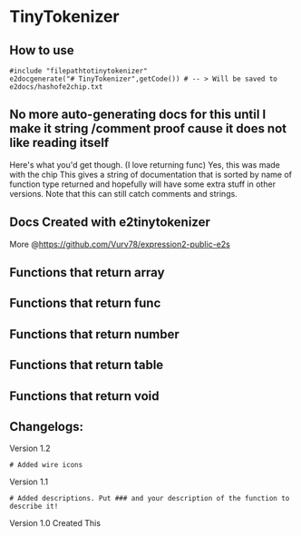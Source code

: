 # TinyTokenizer

## How to use

```golo
#include "filepathtotinytokenizer"
e2docgenerate("# TinyTokenizer",getCode()) # -- > Will be saved to e2docs/hashofe2chip.txt
```

## No more auto-generating docs for this until I make it string /comment proof cause it does not like reading itself

Here's what you'd get though. (I love returning func)
Yes, this was made with the chip
This gives a string of documentation that is sorted by name of function type returned and hopefully will have some extra stuff in other versions.
Note that this can still catch comments and strings.

## Docs Created with e2tinytokenizer
More @https://github.com/Vurv78/expression2-public-e2s

## Functions that return **array**


## Functions that return **func**


## Functions that return **number**


## Functions that return **table**


## Functions that return **void**




## Changelogs:

Version 1.2
```golo
# Added wire icons
```

Version 1.1
```golo
# Added descriptions. Put ### and your description of the function to describe it!
```

Version 1.0 Created This
